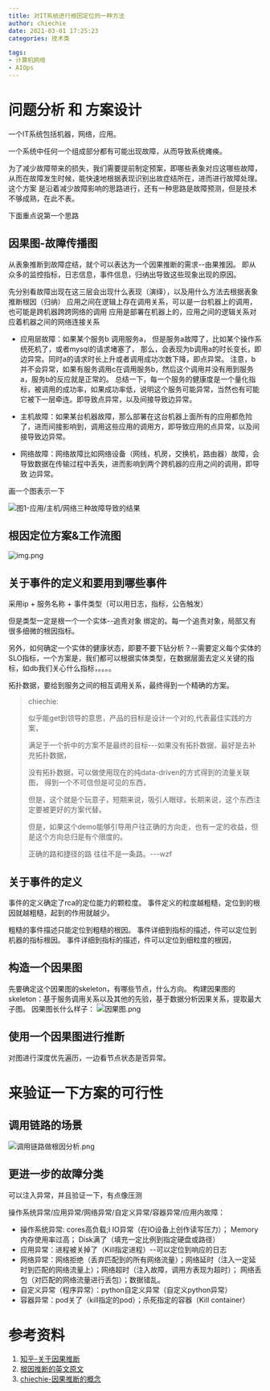 ```yaml
---
title: 对IT系统进行根因定位的一种方法
author: chiechie
date: 2021-03-01 17:25:23
categories: 技术类

tags:
- 计算机网络
- AIOps
---
```



# 问题分析 和 方案设计

一个IT系统包括机器，网络，应用。

一个系统中任何一个组成部分都有可能出现故障，从而导致系统瘫痪。

为了减少故障带来的损失，我们需要提前制定预案，即哪些表象对应这哪些故障，从而在故障发生时候，能快速地根据表现识别出故症结所在，进而进行故障处理。
这个方案 是沿着减少故障影响的思路进行，还有一种思路是故障预测，但是技术不够成熟，在此不表。

下面重点说第一个思路

## 因果图-故障传播图

从表象推断到故障症结，就个可以表达为一个因果推断的需求--由果推因。
即从众多的监控指标，日志信息，事件信息，归纳出导致这些现象出现的原因。

先分别看故障出现在这三层会出现什么表现（演绎），以及用什么方法去根据表象推断根因（归纳）
应用之间在逻辑上存在调用关系，可以是一台机器上的调用，也可能是跨机器跨跨网络的调用
应用是部署在机器上的，应用之间的逻辑关系对应着机器之间的网络连接关系

- 应用层故障：如果某个服务b 调用服务a， 但是服务a故障了，比如某个操作系统死机了，或者mysql的请求堵塞了，
那么，会表现为b调用a的时长变长，即边异常。同时a的请求时长上升或者调用成功次数下降，即点异常。
  注意，b并不会异常，如果有服务调用c在调用服务b，然后这个调用并没有用到服务a，服务b的反应就是正常的。
  总结一下，每一个服务的健康度是一个量化指标，被调用的成功率，如果成功率低，说明这个服务可能异常，当然也有可能它被下一层牵连。即导致点异常，以及间接导致边异常。
  
- 主机故障：如果某台机器故障，那么部署在这台机器上面所有的应用都危险了，进而间接影响到，调用这些应用的调用方，即导致应用的点异常，以及间接导致边异常。

- 网络故障：网络故障比如网络设备（网线，机房，交换机，路由器）故障，会导致数据在传输过程中丢失，进而影响到两个跨机器的应用之间的调用，即导致 边异常。

画一个图表示一下

![图1-应用/主机/网络三种故障导致的结果](shougap.png)



## 根因定位方案&工作流图
![img.png](workflow.png)


## 关于事件的定义和要用到哪些事件

采用ip + 服务名称 + 事件类型（可以用日志，指标，公告触发）

但是类型一定是根一个一个实体--追责对象 绑定的。每一个追责对象，局部又有很多细微的根因指标。

另外，如何确定一个实体的健康状态，即要不要下钻分析？--需要定义每个实体的SLO指标，一个方案是，我们都可以根据实体类型，在数据层面去定义关键的指标，如db我们关心什么指标，。。。。

拓扑数据，要给到服务之间的相互调用关系，最终得到一个精确的方案。


> chiechie:
> 
> 似乎能get到领导的意思，产品的目标是设计一个对的,代表最佳实践的方案，
> 
> 满足于一个折中的方案不是最终的目标---如果没有拓扑数据，最好是去补充拓扑数据，
> 
> 没有拓扑数据，可以做使用现在的纯data-driven的方式得到的流量关联图， 得到一个不可信但是可见的东西，
> 
> 但是，这个就是个玩意子，短期来说，吸引人眼球，长期来说，这个东西注定要被更好的方案代替。
> 
> 但是，如果这个demo能够引导用户往正确的方向走，也有一定的收益，但是这个方向总归是有个限度的。
>
> 正确的路和捷径的路 往往不是一条路。---wzf

## 关于事件的定义


事件的定义确定了rca的定位能力的颗粒度。
事件定义的粒度越粗糙，定位到的根因就越粗糙，起到的作用就越少。

粗糙的事件描述只能定位到粗糙的根因。
事件详细到指标的描述，件可以定位到机器的指标根因。
事件详细到指标的描述，件可以定位到细粒度的根因，


## 构造一个因果图

先要确定这个因果图的skeleton，有哪些节点，什么方向。
构建因果图的skeleton：基于服务调用关系以及其他的先验，基于数据分析因果关系，提取最大子图。
因果图长什么样子：
![因果图.png](yinguotu.png)


## 使用一个因果图进行推断
对图进行深度优先遍历，一边看节点状态是否异常。


# 来验证一下方案的可行性

## 调用链路的场景

![调用链路做根因分析.png](trace_rca.png)

## 更进一步的故障分类

可以注入异常，并且验证一下，有点像压测

操作系统异常/应用异常/网络异常/自定义异常/容器异常/应用内故障：

- 操作系统异常:
  cores高负载;I
  IO异常（在IO设备上创作读写压力）；
  Memory内存使用率过高；
  Disk满了（填充一定比例到指定硬盘或路径）
- 应用异常：进程被关掉了（Kill指定进程）--可以定位到响应的日志
- 网络异常：网络拒绝（丢弃匹配到的所有网络流量）；网络延时（注入一定延时到匹配的网络流量上）；网络超时（注入故障，调用方表现为超时）； 网络丢包（对匹配的网络流量进行丢包）；数据错乱。
- 自定义异常（程序异常）：python自定义异常（自定义python异常）
- 容器异常：pod关了（kill指定的pod）；杀死指定的容器（Kill container）


# 参考资料

1. [知乎-关于因果推断](https://zhuanlan.zhihu.com/p/88173582)
2. [根因推断的英文原文](http://www.stat.cmu.edu/~larry/=sml/Causation.pdf)
3. [chiechie-因果推断的概念](https://chiechie.github.io/2021/03/04/technology/cause-inference-learning/)